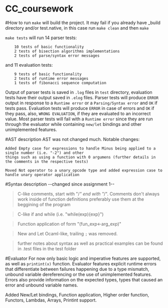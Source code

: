# CC_coursework

#How to run
`make` will build the project. It may fail if you already have _build directory and/or test.native,
in this case run `make clean` and then `make`

`make tests` will run 14 parser tests:

        10 tests of basic functionality
        2 tests of bisection algorithms implementations
        2 tests of parse/syntax error messages
        
and 11 evaluation tests:

        9 tests of basic functionality
        2 tests of runtime error messages
        1 tests of fibonacci sequence computation
        
Output of parser tests is saved in `.log` files in `test` directory, evaluation tests have their output saved in `.elog` files.
Parser tests will produce `ERROR` output in response to a `Runtime error` or a `Parsing/Syntax error` and `OK` if tests pass.
Evaluation tests will produce `ERROR` in case of errors and `OK` if they pass, also, `WRONG EVALUATION`, if they are evaluated to an incorrect value. Most parser tests will fail with a `Runtime error` since they are run through the evaluator while containing `new/let` bindings and other unimplemented features.

#AST description
AST was not changed much. Notable changes:

    Added Empty case for expressions to handle Minus being applied to a single number (i.e. "-2") and other
    things such as using a function with 0 argumens (further details in the comments in the respective tests)

    Moved Not operator to a unary_opcode type and added expression case to handle unary operator application

#Syntax description --changed since assignment 1--
> C-like comments, start with "/*" end with "*/". Comments don't always work inside of function definitions
    preferably use them at the beggining of the program
    
> C-like if and while (i.e. "while(exp){exp}")

> Function application of form "(fun_exp<-arg_exp)"

> New and Let Ocaml-like, trailing `;` was removed.

> further notes about syntax as well as practical examples can be found in .test files in the test folder

#Evaluator
For now only basic logic and imperative features are supported, as well as `printint(x)` function.
Evaluator features explicit runtime errors that differentiate between failures happening due to a type mismatch, unbound variable dereferencing or the use of unimplemented features. Errors also provide information on the expected types, types that caused an error and unbound variable names.

Added New/Let bindings, Function application, Higher order function, Functors, Lambdas, Arrays, Printint support.
